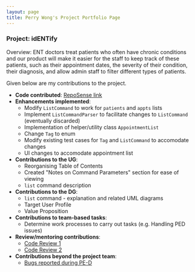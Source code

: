 ```yaml
---
layout: page
title: Perry Wong's Project Portfolio Page
---
```


### Project: idENTify
Overview:
ENT doctors treat patients who often have chronic conditions and our product will make it easier
for the staff to keep track of these patients, such as their appointment dates, the severity of their condition,
their diagnosis, and allow admin staff to filter different types of patients.


Given below are my contributions to the project.

* **Code contributed**: [RepoSense link](https://github.com/pwjj2000/tp)
* **Enhancements implemented**:
  * Modify `ListCommand` to work for `patients` and `appts` lists
  * Implement `ListCommandParser` to facilitate changes to `ListCommand` (eventually discarded)
  * Implementation of helper/utility class `AppointmentList`
  * Change `Tag` to enum
  * Modify existing test cases for `Tag` and `ListCommand` to accomodate changes
  * UI changes to accomodate appointment list
* **Contributions to the UG**:
  * Reorganising Table of Contents
  * Created "Notes on Command Parameters" section for ease of viewing
  * `list` command description
* **Contributions to the DG**:
  * `list` command - explanation and related UML diagrams
  * Target User Profile
  * Value Proposition
* **Contributions to team-based tasks**:
  * Determine work processes to carry out tasks (e.g. Handling PED issues)
* **Review/mentoring contributions**:
  * [Code Review 1](https://github.com/AY2223S1-CS2103T-T17-4/tp/pull/230)
  * [Code Review 2](https://github.com/AY2223S1-CS2103T-T17-4/tp/pull/145)
* **Contributions beyond the project team**:
  * [Bugs reported during PE-D](https://github.com/pwjj2000/ped/issues)
